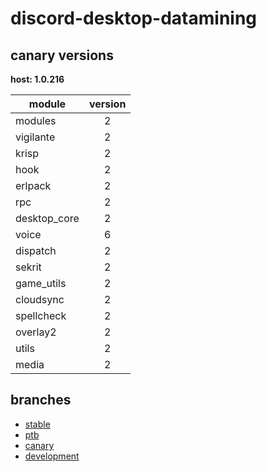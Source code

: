 # discord-desktop-datamining

## canary versions

**host: 1.0.216**

| module | version |
| ------ | :-----: |
| modules | 2 |
| vigilante | 2 |
| krisp | 2 |
| hook | 2 |
| erlpack | 2 |
| rpc | 2 |
| desktop_core | 2 |
| voice | 6 |
| dispatch | 2 |
| sekrit | 2 |
| game_utils | 2 |
| cloudsync | 2 |
| spellcheck | 2 |
| overlay2 | 2 |
| utils | 2 |
| media | 2 |

## branches

- [stable](https://github.com/OpenAsar/discord-desktop-datamining/tree/stable)
- [ptb](https://github.com/OpenAsar/discord-desktop-datamining/tree/ptb)
- [canary](https://github.com/OpenAsar/discord-desktop-datamining/tree/canary)
- [development](https://github.com/OpenAsar/discord-desktop-datamining/tree/development)